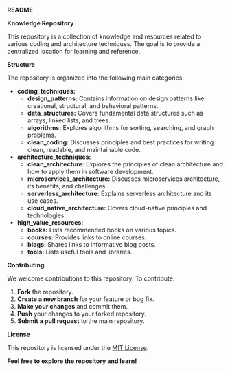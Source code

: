 **README**

**Knowledge Repository**

This repository is a collection of knowledge and resources related to various coding and architecture techniques. The goal is to provide a centralized location for learning and reference.

**Structure**

The repository is organized into the following main categories:

  * **coding\_techniques:**
      * **design\_patterns:** Contains information on design patterns like creational, structural, and behavioral patterns.
      * **data\_structures:** Covers fundamental data structures such as arrays, linked lists, and trees.
      * **algorithms:** Explores algorithms for sorting, searching, and graph problems.
      * **clean\_coding:** Discusses principles and best practices for writing clean, readable, and maintainable code.
  * **architecture\_techniques:**
      * **clean\_architecture:** Explores the principles of clean architecture and how to apply them in software development.
      * **microservices\_architecture:** Discusses microservices architecture, its benefits, and challenges.
      * **serverless\_architecture:** Explains serverless architecture and its use cases.
      * **cloud\_native\_architecture:** Covers cloud-native principles and technologies.
  * **high\_value\_resources:**
      * **books:** Lists recommended books on various topics.
      * **courses:** Provides links to online courses.
      * **blogs:** Shares links to informative blog posts.
      * **tools:** Lists useful tools and libraries.

**Contributing**

We welcome contributions to this repository. To contribute:

1.  **Fork** the repository.
2.  **Create a new branch** for your feature or bug fix.
3.  **Make your changes** and commit them.
4.  **Push** your changes to your forked repository.
5.  **Submit a pull request** to the main repository.  


**License**

This repository is licensed under the [MIT License](https://www.google.com/url?sa=E&source=gmail&q=LICENSE).  


**Feel free to explore the repository and learn\!**
